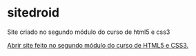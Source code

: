 # sitedroid
 Site criado no segundo módulo do curso de html5 e css3

<a href="https://leoslepack.github.io/sitedroid/android.html"> Abrir site feito no segundo módulo do curso de HTML5 e CSS3.</a>